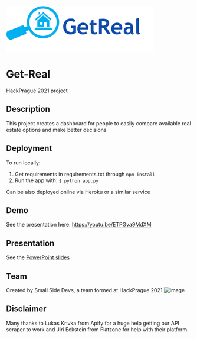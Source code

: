 <img id="GetReal-logo-text" width="400" src="assets/Logo-text.png">

# Get-Real
HackPrague 2021 project
## Description
This project creates a dashboard for people to easily compare available real estate options and make better decisions

## Deployment
To run locally:

1) Get requirements in requirements.txt through
`npm install`
2) Run the app with:
`$ python app.py`

Can be also deployed online via Heroku or a similar service

## Demo
See the presentation here:
https://youtu.be/ETPGva9MdXM

## Presentation
See the [PowerPoint slides](docs/GetReal-present.pdf)

## Team
Created by Small Side Devs, a team formed at HackPrague 2021
![image](https://user-images.githubusercontent.com/22589593/137628317-20c85a47-83c1-4042-8438-0cde96d32290.png)

## Disclaimer
Many thanks to Lukas Krivka from Apify for a huge help getting our API scraper to work and Jiri Eckstein from Flatzone for help with their platform.
